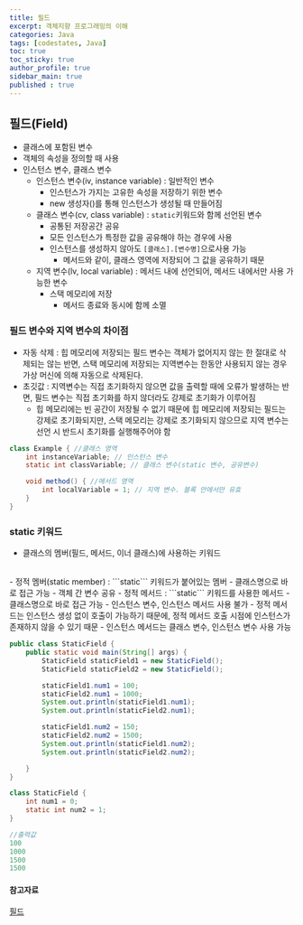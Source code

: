 ```yaml
---
title: 필드
excerpt: 객체지향 프로그래밍의 이해
categories: Java
tags: [codestates, Java]
toc: true
toc_sticky: true
author_profile: true
sidebar_main: true
published : true
---
```

## 필드(Field)
- 클래스에 포함된 변수
- 객체의 속성을 정의할 때 사용
- 인스턴스 변수, 클래스 변수
   - 인스턴스 변수(iv, instance variable) : 일반적인 변수
     - 인스턴스가 가지는 고유한 속성을 저장하기 위한 변수
     - new 생성자()를 통해 인스턴스가 생성될 때 만들어짐
  - 클래스 변수(cv, class variable) : ```static```키워드와 함께 선언된 변수
    - 공통된 저장공간 공유
    - 모든 인스턴스가 특정한 값을 공유해야 하는 경우에 사용
    - 인스턴스를 생성하지 않아도 ```[클래스].[변수명]```으로사용 가능
      - 메서드와 같이, 클래스 영역에 저장되어 그 값을 공유하기 때문
  - 지역 변수(lv, local variable) : 메서드 내에 선언되어, 메서드 내에서만 사용 가능한 변수
    - 스택 메모리에 저장
      - 메서드 종료와 동시에 함께 소멸

### 필드 변수와 지역 변수의 차이점
- 자동 삭제 : 힙 메모리에 저장되는 필드 변수는 객체가 없어지지 않는 한 절대로 삭제되는 않는 반면, 스택 메모리에 저장되는 지역변수는 한동안 사용되지 않는 경우 가상 머신에 의해 자동으로 삭제된다.
- 초깃값 : 지역변수는 직접 초기화하지 않으면 값을 출력할 때에 오류가 발생하는 반면, 필드 변수는 직접 초기화를 하지 않더라도 강제로 초기화가 이루어짐
  - 힙 메모리에는 빈 공간이 저장될 수 없기 때문에 힙 메모리에 저장되는 필드는 강제로 초기화되지만, 스택 메모리는 강제로 초기화되지 않으므로 지역 변수는 선언 시 반드시 초기화를 실행해주어야 함

```java
class Example { //클래스 영역
	int instanceVariable; // 인스턴스 변수
	static int classVariable; // 클래스 변수(static 변수, 공유변수)

	void method() { //메서드 영역
		int localVariable = 1; // 지역 변수. 블록 안에서만 유효
	}
}
```

### static 키워드
- 클래스의 멤버(필드, 메서드, 이너 클래스)에 사용하는 키워드
<br>
- 정적 멤버(static member) : ```static``` 키워드가 붙어있는 멤버
  - 클래스명으로 바로 접근 가능
  - 객체 간 변수 공유
- 정적 메서드 : ```static``` 키워드를 사용한 메서드
  - 클래스명으로 바로 접근 가능
  - 인스턴스 변수, 인스턴스 메서드 사용 불가
    - 정적 메서드는 인스턴스 생성 없이 호출이 가능하기 때문에, 정적 메서드 호출 시점에 인스턴스가 존재하지 않을 수 있기 때문
    - 인스턴스 메서드는 클래스 변수, 인스턴스 변수 사용 가능

```java
public class StaticField {
    public static void main(String[] args) {
        StaticField staticField1 = new StaticField(); 
        StaticField staticField2 = new StaticField();

        staticField1.num1 = 100; 
        staticField2.num1 = 1000;
        System.out.println(staticField1.num1);
        System.out.println(staticField2.num1);

        staticField1.num2 = 150;
        staticField2.num2 = 1500;
        System.out.println(staticField1.num2);
        System.out.println(staticField2.num2);

    }
}

class StaticField {
    int num1 = 0;
    static int num2 = 1;
}

//출력값
100
1000
1500
1500
```

#### 참고자료
[필드](http://wiki.hash.kr/index.php/%ED%95%84%EB%93%9C_(%EC%9E%90%EB%B0%94))